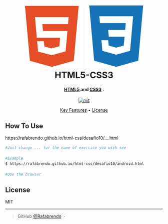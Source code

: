 <h1 align="center">
  <br>
  <a href="#"><img src="https://raw.githubusercontent.com/devicons/devicon/master/icons/html5/html5-plain.svg" alt="html" width="200"></a>
  <a href="#"><img src="https://raw.githubusercontent.com/devicons/devicon/master/icons/css3/css3-plain.svg" alt="html" width="200"></a>
  <br>
  HTML5-CSS3
  <br>
</h1>

<h4 align="center"><a href="#" target="_blank">HTML5</a> and <a href="#" target="_blank">CSS3</a> .</h4>

<p align="center">
  <a href="https://github.com/Rafabrendo/html-css/blob/main/LICENSE">
    <img src="https://img.shields.io/npm/l/react" alt="mit">
</p>

<p align="center">
  <a href="#key-features">Key Features</a> •
  <a href="#license">License</a>
</p>


## How To Use

<p> https://rafabrendo.github.io/html-css/desafio10/....html </p>

```bash
#Just change ... for the name of exercice you wish see

#Example
$ https://rafabrendo.github.io/html-css/desafio10/android.html

#Use the browser

```



## License

MIT

---

> GitHub [@Rafabrendo](https://github.com/Rafabrendo) &nbsp;&middot;&nbsp;



